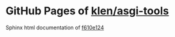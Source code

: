 GitHub Pages of [klen/asgi-tools](https://github.com/klen/asgi-tools.git)
===
Sphinx html documentation of [f610e124](https://github.com/klen/asgi-tools/tree/f610e1246d85a08cad5ac1d630dc2da8482f1441)
